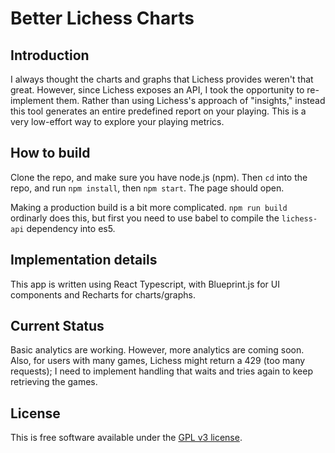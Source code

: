 # Better Lichess Charts

## Introduction

I always thought the charts and graphs that Lichess provides weren't that great. However, since Lichess exposes an API, I took the opportunity to re-implement them. Rather than using Lichess's approach of "insights," instead this tool generates an entire predefined report on your playing. This is a very low-effort way to explore your playing metrics.

## How to build

Clone the repo, and make sure you have node.js (npm). Then `cd` into the repo, and run `npm install`, then `npm start`. The page should open.

Making a production build is a bit more complicated. `npm run build` ordinarly does this, but first you need to use babel to compile the `lichess-api` dependency into es5.

## Implementation details

This app is written using React Typescript, with Blueprint.js for UI components and Recharts for charts/graphs.

## Current Status

Basic analytics are working. However, more analytics are coming soon. Also, for users with many games, Lichess might return a 429 (too many requests); I need to implement handling that waits and tries again to keep retrieving the games.

## License

This is free software available under the [GPL v3 license](https://www.gnu.org/licenses/gpl-3.0.en.html).